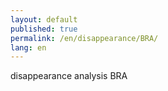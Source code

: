 ```yaml
---
layout: default
published: true
permalink: /en/disappearance/BRA/
lang: en
---
```


disappearance analysis BRA
